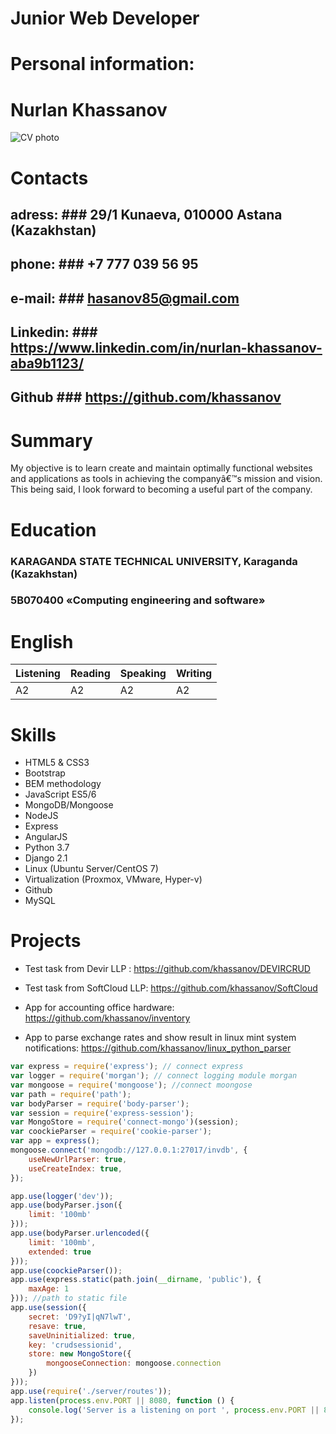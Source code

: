 # Junior Web Developer

# Personal information:   
# Nurlan Khassanov

![CV photo](./photo.jpeg/150x100 "My photo")  

# Contacts

## adress:  ### 29/1 Kunaeva, 010000 Astana (Kazakhstan)
## phone:  ### +7 777 039 56 95 
## e-mail: ### hasanov85@gmail.com
## Linkedin: ### https://www.linkedin.com/in/nurlan-khassanov-aba9b1123/
## Github    ### https://github.com/khassanov


# Summary 

My objective is to learn create and maintain optimally functional websites and applications as tools in achieving the companyâ€™s mission and vision. This being said, I look forward to becoming a useful part of the company.

# Education

### KARAGANDA STATE TECHNICAL UNIVERSITY, Karaganda (Kazakhstan)

### 5В070400 «Computing engineering and software» 

# English

| Listening | Reading | Speaking  | Writing |
|-----------|---------|-----------|---------|
|    A2     |    A2   |     A2    |    A2   |

# Skills 
* HTML5 & CSS3
* Bootstrap
* BEM methodology
* JavaScript ES5/6
* MongoDB/Mongoose
* NodeJS 
* Express 
* AngularJS
* Python 3.7
* Django 2.1
* Linux (Ubuntu Server/CentOS 7)
* Virtualization (Proxmox, VMware, Hyper-v)
* Github
* MySQL 

# Projects 

* Test task from Devir LLP : https://github.com/khassanov/DEVIRCRUD

* Test task from SoftCloud LLP: https://github.com/khassanov/SoftCloud

* App for accounting office hardware: https://github.com/khassanov/inventory

* App to parse exchange rates and show  result in linux mint system notifications: https://github.com/khassanov/linux_python_parser

```javascript   
var express = require('express'); // connect express
var logger = require('morgan'); // connect logging module morgan
var mongoose = require('mongoose'); //connect moongose
var path = require('path');
var bodyParser = require('body-parser');
var session = require('express-session');
var MongoStore = require('connect-mongo')(session);
var coockieParser = require('cookie-parser');
var app = express();
mongoose.connect('mongodb://127.0.0.1:27017/invdb', {
    useNewUrlParser: true,
    useCreateIndex: true,
});

app.use(logger('dev'));
app.use(bodyParser.json({
    limit: '100mb'
}));
app.use(bodyParser.urlencoded({
    limit: '100mb',
    extended: true
}));
app.use(coockieParser());
app.use(express.static(path.join(__dirname, 'public'), {
    maxAge: 1
})); //path to static file
app.use(session({
    secret: 'D9?yI|qN7lwT',
    resave: true,
    saveUninitialized: true,
    key: 'crudsessionid',
    store: new MongoStore({
        mongooseConnection: mongoose.connection
    })
}));
app.use(require('./server/routes'));
app.listen(process.env.PORT || 8080, function () {
    console.log('Server is a listening on port ', process.env.PORT || 8080);
});
```



